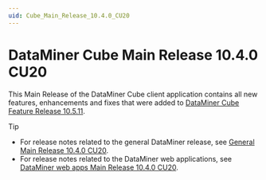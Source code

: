 ```yaml
---
uid: Cube_Main_Release_10.4.0_CU20
---
```


# DataMiner Cube Main Release 10.4.0 CU20

This Main Release of the DataMiner Cube client application contains all new features, enhancements and fixes that were added to [DataMiner Cube Feature Release 10.5.11](xref:Cube_Feature_Release_10.5.11).

> [!TIP]
>
> - For release notes related to the general DataMiner release, see [General Main Release 10.4.0 CU20](xref:General_Main_Release_10.4.0_CU20).
> - For release notes related to the DataMiner web applications, see [DataMiner web apps Main Release 10.4.0 CU20](xref:Web_apps_Main_Release_10.4.0_CU20).

